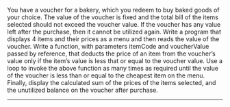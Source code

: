 You have a voucher for a bakery, which you redeem to buy baked goods of your
choice. The value of the voucher is fixed and the total bill of the items selected
should not exceed the voucher value. If the voucher has any value left after the
purchase, then it cannot be utilized again. Write a program that displays 4 items
and their prices as a menu and then reads the value of the voucher.
Write a function, with parameters itemCode and voucherValue passed by reference,
that deducts the price of an item from the voucher’s value only if the item’s
value is less that or equal to the voucher value. Use a loop to invoke the above
function as many times as required until the value of the voucher is less than or
equal to the cheapest item on the menu.
Finally, display the calculated sum of the prices of the items selected, and the unutilized
balance on the voucher after purchase.

---